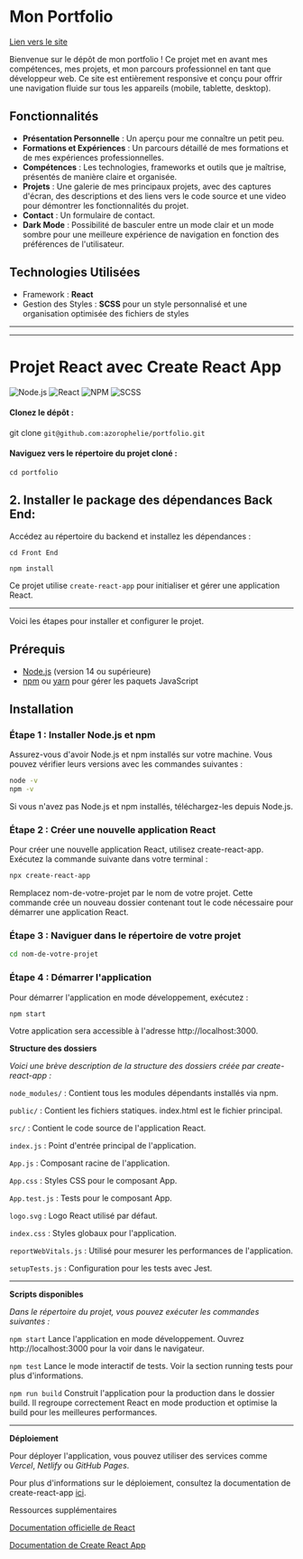 # Mon Portfolio 
[Lien vers le site](https://azorophelie.github.io/portfolio/)

Bienvenue sur le dépôt de mon portfolio ! Ce projet met en avant mes compétences, mes projets, et mon parcours professionnel en tant que développeur web. Ce site est entièrement responsive et conçu pour offrir une navigation fluide sur tous les appareils (mobile, tablette, desktop).

## Fonctionnalités
- **Présentation Personnelle** : Un aperçu pour me connaître un petit peu.
- **Formations et Expériences** : Un parcours détaillé de mes formations et de mes expériences professionnelles.
- **Compétences** : Les technologies, frameworks et outils que je maîtrise, présentés de manière claire et organisée.
- **Projets** : Une galerie de mes principaux projets, avec des captures d'écran, des descriptions et des liens vers le code source et une video pour démontrer les fonctionnalités du projet.
- **Contact** : Un formulaire de contact.
- **Dark Mode** : Possibilité de basculer entre un mode clair et un mode sombre pour une meilleure expérience de navigation en fonction des préférences de l'utilisateur.

## Technologies Utilisées
- Framework : **React**
- Gestion des Styles : **SCSS** pour un style personnalisé et une organisation optimisée des fichiers de styles

---
---
# Projet React avec Create React App
![Node.js](https://img.shields.io/badge/NODE.JS-blue?style=flat-square)
![React](https://img.shields.io/badge/React-16.13.1-blue?style=flat-square)
![NPM](https://img.shields.io/badge/NPM-6.14.4-blue?style=flat-square)
![SCSS](https://img.shields.io/badge/SCSS-CC6699?style=flat-square&logo=sass&logoColor=white)

#### Clonez le dépôt : 
git clone ```git@github.com:azorophelie/portfolio.git```

#### Naviguez vers le répertoire du projet cloné :
```cd portfolio```

## 2. Installer le package des dépendances Back End:
Accédez au répertoire du backend et installez les dépendances :

```cd Front End```

```npm install```


Ce projet utilise `create-react-app` pour initialiser et gérer une application React. 

---
Voici les étapes pour installer et configurer le projet.

## Prérequis

- [Node.js](https://nodejs.org/) (version 14 ou supérieure)
- [npm](https://www.npmjs.com/) ou [yarn](https://yarnpkg.com/) pour gérer les paquets JavaScript

## Installation

### Étape 1 : Installer Node.js et npm

Assurez-vous d'avoir Node.js et npm installés sur votre machine. Vous pouvez vérifier leurs versions avec les commandes suivantes :

```sh
node -v
npm -v
```

Si vous n'avez pas Node.js et npm installés, téléchargez-les depuis Node.js.

### Étape 2 : Créer une nouvelle application React
Pour créer une nouvelle application React, utilisez create-react-app. Exécutez la commande suivante dans votre terminal :

```sh
npx create-react-app
```
Remplacez nom-de-votre-projet par le nom de votre projet. Cette commande crée un nouveau dossier contenant tout le code nécessaire pour démarrer une application React.

### Étape 3 : Naviguer dans le répertoire de votre projet

```sh
cd nom-de-votre-projet
```

### Étape 4 : Démarrer l'application

Pour démarrer l'application en mode développement, exécutez :

```sh
npm start
```

Votre application sera accessible à l'adresse http://localhost:3000.

**Structure des dossiers**

*Voici une brève description de la structure des dossiers créée par create-react-app :*

`node_modules/` : Contient tous les modules dépendants installés via npm.

`public/` : Contient les fichiers statiques. index.html est le fichier principal.

`src/` : Contient le code source de l'application React.

`index.js` : Point d'entrée principal de l'application.

`App.js` : Composant racine de l'application.

`App.css` : Styles CSS pour le composant App.

`App.test.js` : Tests pour le composant App.

`logo.svg` : Logo React utilisé par défaut.

`index.css` : Styles globaux pour l'application.

`reportWebVitals.js` : Utilisé pour mesurer les performances de l'application.

`setupTests.js` : Configuration pour les tests avec Jest.

---

**Scripts disponibles**

*Dans le répertoire du projet, vous pouvez exécuter les commandes suivantes :*

```npm start```
Lance l'application en mode développement. Ouvrez http://localhost:3000 pour la voir dans le navigateur.

```npm test```
Lance le mode interactif de tests. Voir la section running tests pour plus d'informations.

```npm run build```
Construit l'application pour la production dans le dossier build. Il regroupe correctement React en mode production et optimise la build pour les meilleures performances.

---

**Déploiement**

Pour déployer l'application, vous pouvez utiliser des services comme *Vercel*, *Netlify* ou *GitHub Pages*.

Pour plus d'informations sur le déploiement, consultez la documentation de create-react-app [ici](https://create-react-app.dev/docs/deployment/).

Ressources supplémentaires

[Documentation officielle de React](https://legacy.reactjs.org/docs/getting-started.html)

[Documentation de Create React App](https://legacy.reactjs.org/docs/getting-started.html)

